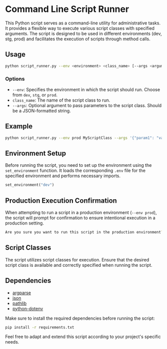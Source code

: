 # Command Line Script Runner

This Python script serves as a command-line utility for administrative tasks. It provides a flexible way to execute various script classes with specified arguments. The script is designed to be used in different environments (dev, stg, prod) and facilitates the execution of scripts through method calls.

## Usage

```bash
python script_runner.py --env <environment> <class_name> [--args <arguments>]
```

### Options

- `--env`: Specifies the environment in which the script should run. Choose from `dev`, `stg`, or `prod`.
- `class_name`: The name of the script class to run.
- `--args`: Optional argument to pass parameters to the script class. Should be a JSON-formatted string.

## Example

```bash
python script_runner.py --env prod MyScriptClass --args '{"param1": "value1", "param2": "value2"}'
```

## Environment Setup

Before running the script, you need to set up the environment using the `set_environment` function. It loads the corresponding `.env` file for the specified environment and performs necessary imports.

```python
set_environment("dev")
```

## Production Execution Confirmation

When attempting to run a script in a production environment (`--env prod`), the script will prompt for confirmation to ensure intentional execution in a production setting.

```bash
Are you sure you want to run this script in the production environment? (yes/no):
```

## Script Classes

The script utilizes script classes for execution. Ensure that the desired script class is available and correctly specified when running the script.

## Dependencies

- [argparse](https://docs.python.org/3/library/argparse.html)
- [json](https://docs.python.org/3/library/json.html)
- [pathlib](https://docs.python.org/3/library/pathlib.html)
- [python-dotenv](https://pypi.org/project/python-dotenv/)

Make sure to install the required dependencies before running the script:

```bash
pip install -r requirements.txt
```

Feel free to adapt and extend this script according to your project's specific needs.
